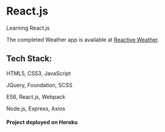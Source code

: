 # React.js
Learning React.js

The completed Weather app is available at [Reactive Weather](https://reactive-weather.herokuapp.com/).

## Tech Stack: 
HTML5, CSS3, JavaScript
 
JQuery, Foundation, SCSS

ES6, React.js, Webpack

Node.js, Express, Axios

#### Project deployed on Heroku